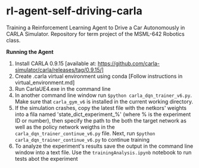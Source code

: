 # rl-agent-self-driving-carla
Training a Reinforcement Learning Agent to Drive a Car Autonomously in CARLA Simulator. Repository for term project of the MSML-642 Robotics class.

**Running the Agent**

1. Install CARLA 0.9.15 [available at: https://github.com/carla-simulator/carla/releases/tag/0.9.15/]
2. Create .carla virtual environment using conda [Follow instructions in virtual_environment.md]
3. Run CarlaUE4.exe in the command line
4. In another command line window run `$python carla_dqn_trainer_v6.py`. Make sure that `carla_gym_v6` is installed in the current working directory.
5. If the simulation crashes, copy the latest file with the netkors' weights into a fila named 'state_dict_experiment_%' (where % is the experiment ID or number), then specify the path to the both the target network as well as the policy network weigths in the `carla_dqn_trainer_continue_v6.py` file. Next, run `$python carla_dqn_trainer_continue_v6.py` to continue training
6. To analyze the experiment's results save the output in the command line window into a text file. Use the `trainingAnalysis.ipynb` notebook to run tests abot the experiment
